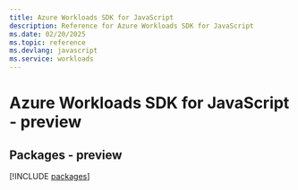 ```yaml
---
title: Azure Workloads SDK for JavaScript
description: Reference for Azure Workloads SDK for JavaScript
ms.date: 02/20/2025
ms.topic: reference
ms.devlang: javascript
ms.service: workloads
---
```

# Azure Workloads SDK for JavaScript - preview
## Packages - preview
[!INCLUDE [packages](workloads-index.md)]